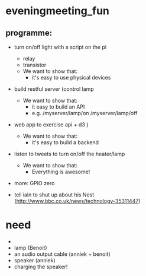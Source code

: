 # eveningmeeting_fun

## programme:

- turn on/off light with a script on the pi
  - relay
  - transistor
  - We want to show that:
    - it's easy to use physical devices
    
- build restful server (control lamp
  - We want to show that:
    - it easy to build an API
    - e.g. /myserver/lamp/on
           /myserver/lamp/off
  
- web app to exercise api + d3 )
  - We want to show that:
    - it's easy to build a backend

- listen to tweets to turn on/off the heater/lamp
  - We want to show that:
    - Everything is awesome!



- more:
GPIO zero






- tell iain to shut up about his Nest (http://www.bbc.co.uk/news/technology-35311447)


# need
- 
- lamp (Benoit)
- an audio output cable (anniek + benoit)
- speaker (anniek)
- charging the speaker!

